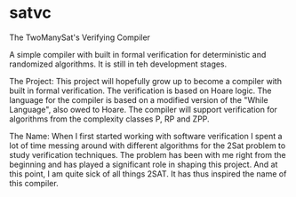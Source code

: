 satvc
=====

The TwoManySat's Verifying Compiler

A simple compiler with built in formal verification for deterministic and 
randomized algorithms. It is still in teh development stages. 

The Project:
This project will hopefully grow up to become a compiler with built in formal 
verification. The verification is based on Hoare logic. The language for the 
compiler is based on a modified version of the "While Language", also owed 
to Hoare. The compiler will support verification for algorithms from the 
complexity classes P, RP and ZPP. 

The Name:
When I first started working with software verification I spent a lot of time
messing around with different algorithms for the 2Sat problem to study
verification techniques. The problem has been with me right from the beginning
and has played a significant role in shaping this project. And at this point, I am
quite sick of all things 2SAT. It has thus inspired the name of this compiler. 
